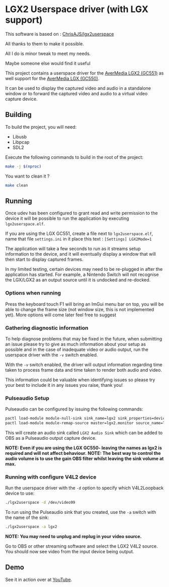 # LGX2 Userspace driver (with LGX support)

This software is based on : [ChrisAJS/lgx2userspace](https://github.com/ChrisAJS/lgx2userspace)

All thanks to them to make it possible.

All I do is minor tweak to meet my needs.

Maybe someone else would find it useful


This project contains a userspace driver for the [AverMedia LGX2 (GC551)](https://avermedia.com/LGX2) as well support for the [AverMedia LGX (GC550)](https://avermedia.com/LGX).

It can be used to display the captured video and audio in a standalone window or
to forward the captured video and audio to a virtual video capture device.

## Building
To build the project, you will need:
* Libusb
* Libpcap
* SDL2

Execute the following commands to build in the root of the project:

```bash
make -j $(nproc)
```


You want to clean it ?

```bash
make clean
```

## Running
Once udev has been configured to grant read and write permission to the device it
will be possible to run the application by executing `lgx2userspace.elf`.

If you are using the LGX GC551, create a file next to `lgx2userspace.elf`, name  that file
`settings.ini` in it place this text :
``[Settings]
LGX2Mode=1``

The application will take a few seconds to run as it streams setup information to the device, 
and it will eventually display a window that will then start to display captured frames.

In my limited testing, certain devices may need to be re-plugged in after the application has 
started. For example, a Nintendo Switch will not recognise the LGX/LGX2 as an output source until
it is undocked and re-docked.

### Options when running
Press the keyboard touch F1 will bring an ImGui menu bar on top, you will be able to change the 
frame size (not window size, this is not implemented yet).
More options will come later feel free to suggest

### Gathering diagnostic information
To help diagnose problems that may be fixed in the future, when submitting an issue
please try to give as much information about your setup as possible and in the case of
inadequate video or audio output, run the userspace driver with the `-v` switch enabled.

With the `-v` switch enabled, the driver will output information regarding time taken to
process frame data and time taken to render both audio and video.

This information could be valuable when identifying issues so please try your best to include it
in any issues you raise, thank you!

### Pulseaudio Setup
Pulseaudio can be configured by issuing the following commands:
```bash
pactl load-module module-null-sink sink_name=lgx2 sink_properties=device.description=LGX2
pactl load-module module-remap-source master=lgx2.monitor source_name=lgx2 source_properties=device.description=LGX2Audio
```
This will create an audio sink called `LGX2 Audio Sink` which can be added to OBS as a Pulseaudio output capture device.

**NOTE: Even if you are using the LGX GC550- leaving the names as lgx2 is required and will not affect behaviour.**
**NOTE: The best way to control the audio volume is to use the gain OBS filter whilst leaving the sink volume at max.**

### Running with configure V4L2 device
Run the userspace driver with the `-d` option to specify which V4L2Loopback device to use:

```bash
./lgx2userspace -d /dev/video99
```

To run using the Pulseaudio sink that you created, use the `-a` switch with the name of the sink:

```bash
./lgx2userspace -a lgx2
```

**NOTE: You may need to unplug and replug in your video source.**

Go to OBS or other streaming software and select the LGX2 V4L2 source. You should now see video from the input device being output.

## Demo
See it in action over at [YouTube](https://www.youtube.com/watch?v=-yzHMbUn-w0).
